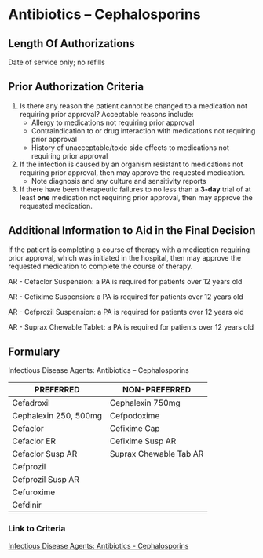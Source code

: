 # Antibiotics – Cephalosporins

## Length Of Authorizations

Date of service only; no refills

## Prior Authorization Criteria

1.  Is there any reason the patient cannot be changed to a medication not requiring prior approval? Acceptable reasons include:
    -   Allergy to medications not requiring prior approval
    -   Contraindication to or drug interaction with medications not requiring prior approval
    -   History of unacceptable/toxic side effects to medications not requiring prior approval
2.  If the infection is caused by an organism resistant to medications not requiring prior approval, then may approve the requested medication.
    -   Note diagnosis and any culture and sensitivity reports
3.  If there have been therapeutic failures to no less than a **3-day** trial of at least **one** medication not requiring prior approval, then may approve the requested medication.

## Additional Information to Aid in the Final Decision

If the patient is completing a course of therapy with a medication requiring prior approval, which was initiated in the hospital, then may approve the requested medication to complete the course of therapy.

AR - Cefaclor Suspension: a PA is required for patients over 12 years old

AR - Cefixime Suspension: a PA is required for patients over 12 years old

AR - Cefprozil Suspension: a PA is required for patients over 12 years old

AR - Suprax Chewable Tablet: a PA is required for patients over 12 years old

## Formulary

Infectious Disease Agents: Antibiotics – Cephalosporins

| PREFERRED             | NON-PREFERRED          |
|-----------------------|------------------------|
| Cefadroxil            | Cephalexin 750mg       |
| Cephalexin 250, 500mg | Cefpodoxime            |
| Cefaclor              | Cefixime Cap           |
| Cefaclor ER           | Cefixime Susp AR       |
| Cefaclor Susp AR      | Suprax Chewable Tab AR |
| Cefprozil             |                        |
| Cefprozil Susp AR     |                        |
| Cefuroxime            |                        |
| Cefdinir              |                        |

### Link to Criteria

[Infectious Disease Agents: Antibiotics - Cephalosporins](https://pharmacy.medicaid.ohio.gov/sites/default/files/20220415_UPDL_Criteria_FINAL_.pdf#page=71)
